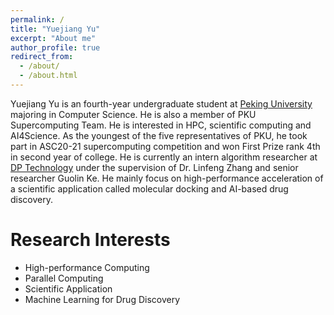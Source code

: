 ```yaml
---
permalink: /
title: "Yuejiang Yu"
excerpt: "About me"
author_profile: true
redirect_from: 
  - /about/
  - /about.html
---
```


Yuejiang Yu is an fourth-year undergraduate student at [Peking University](www.pku.edu.cn) majoring in Computer Science. He is also a member of PKU Supercomputing Team. He is interested in HPC, scientific computing and AI4Science. As the youngest of the five representatives of PKU, he took part in ASC20-21 supercomputing competition and won First Prize rank 4th in second year of college. He is currently an intern algorithm researcher at [DP Technology](https://www.dp.tech/) under the supervision of Dr. Linfeng Zhang and senior researcher Guolin Ke. He mainly focus on high-performance acceleration of a scientific application called molecular docking and AI-based drug discovery.

Research Interests
======
* High-performance Computing
* Parallel Computing
* Scientific Application
* Machine Learning for Drug Discovery


